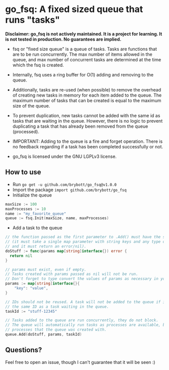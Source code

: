 # go_fsq: A fixed sized queue that runs "tasks"
**Disclaimer: go_fsq is not actively maintained. It is a project for learning. It is not tested in production. No guarantees are implied.**
- fsq or "fixed size queue" is a queue of tasks. Tasks are functions that are to be run concurrently. The max number of items allowed in the queue, and max number of concurrent tasks are determined at the time which the fsq is created.

- Internally, fsq uses a ring buffer for O(1) adding and removing to the queue.

- Additionally, tasks are re-used (when possible) to remove the overhead of creating new tasks in memory for each item added to the queue. The maximum number of tasks that can be created is equal to the maximum size of the queue.

- To prevent duplication, new tasks cannot be added with the same id as tasks that are waiting in the queue. However, there is no logic to prevent duplicating a task that has already been removed from the queue (processed).

- IMPORTANT: Adding to the queue is a fire and forget operation. There is no feedback regarding if a task has been completed successfully or not.

- go_fsq is licensed under the GNU LGPLv3 license.

## How to use
- Run `go get -u github.com/brybott/go_fsq@v1.0.0`
- Import the package `import github.com/brybott/go_fsq`
- Initialize the queue
```go
maxSize := 100
maxProcesses := 10
name := "my_favorite_queue"
queue := fsq.Init(maxSize, name, maxProcesses)
```
- Add a task to the queue
```go
// the function passed as the first parameter to .Add() must have the signature below
// (it must take a single map parameter with string keys and any type of values,  
// and it must return an error/nil).
doStuff := func(params map[string]interface{}) error {
  return nil
}

// params must exist, even if empty.  
// Tasks created with params passed as nil will not be run.
// Don't forget to type convert the values of params as necessary in your function.
params := map[string]interface{}{
    "key": "value",
}

// IDs should not be reused. A task will not be added to the queue if it shares  
// the same ID as a task waiting in the queue.
taskId := "stuff-12345"

// Tasks added to the queue are run concurrently, they do not block.  
// The queue will automatically run tasks as processes are available, based on the max number of  
// processes that the queue was created with.
queue.Add(doStuff, params, taskId)
```

## Questions?
Feel free to open an issue, though I can't guarantee that it will be seen :)
